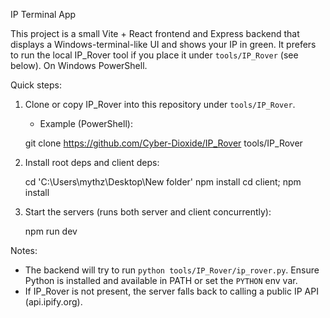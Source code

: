 IP Terminal App

This project is a small Vite + React frontend and Express backend that displays a Windows-terminal-like UI and shows your IP in green. It prefers to run the local IP_Rover tool if you place it under `tools/IP_Rover` (see below). On Windows PowerShell.

Quick steps:

1. Clone or copy IP_Rover into this repository under `tools/IP_Rover`.
   - Example (PowerShell):

    git clone https://github.com/Cyber-Dioxide/IP_Rover tools/IP_Rover

2. Install root deps and client deps:

    cd 'C:\Users\mythz\Desktop\New folder'
    npm install
    cd client; npm install

3. Start the servers (runs both server and client concurrently):

    npm run dev

Notes:
- The backend will try to run `python tools/IP_Rover/ip_rover.py`. Ensure Python is installed and available in PATH or set the `PYTHON` env var.
- If IP_Rover is not present, the server falls back to calling a public IP API (api.ipify.org).
